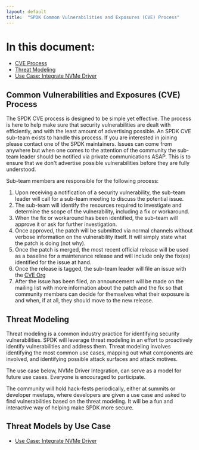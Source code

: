 ```yaml
---
layout: default
title:  "SPDK Common Vulnerabilities and Exposures (CVE) Process"
---
```


# In this document:

* [CVE Process](#cve)
* [Threat Modeling](#threat)
* [Use Case: Integrate NVMe Driver](#nvmeuse)

<a id="cve"></a>
## Common Vulnerabilities and Exposures (CVE) Process

The SPDK CVE process is designed to be simple yet effective. The process is here to help make sure that security
vulnerabilities are dealt with efficiently, and with the least amount of advertising possible. An SPDK CVE sub-team
exists to handle this process. If you are interested in joining please contact one of the SPDK maintainers.
Issues can come from anywhere but when one comes to the attention of the community the sub-team leader should
be notified via private communications ASAP. This is to ensure that we don't advertise possible vulnerabilities
before they are fully understood.

Sub-team members are responsible for the following process:

1. Upon receiving a notification of a security vulnerability, the sub-team leader will call for a sub-team meeting
to discuss the potential issue.
2. The sub-team will identify the resources required to investigate and determine the scope of the vulnerability, including a fix or workaround.
3. When the fix or workaround has been identified, the sub-team will approve it or ask for further investigation.
4. Once approved, the patch will be submitted via normal channels without verbose information on the vulnerability
itself. It will simply state what the patch is doing (not why).
5. Once the patch is merged, the most recent official release will be used as a baseline for a maintenance release and will
include only the fix(es) identified for the issue at hand.
6. Once the release is tagged, the sub-team leader will file an issue with the [CVE Org](https://cve.mitre.org)
7. After the issue has been filed, an announcement will be made on the mailing list with more information about
the patch and the fix so that community members can decide for themselves what their exposure is and when, if at
all, they should move to the new release.

<a id="threat"></a>
## Threat Modeling

Threat modeling is a common industry practice for identifying security vulnerabilities. SPDK will leverage threat
modeling in an effort to proactively identify vulnerabilities and address them. Threat modeling involves identifying
the most common use cases, mapping out what components are involved, and identifying possible attack surfaces
and attack motives.

The use case below, NVMe Driver Integration, can serve as a model for future use cases. Everyone is encouraged
to participate.

The community will hold hack-fests periodically, either at summits or developer meetups, where developers are given
a use case and asked to find vulnerabilities based on the threat modeling. It will be a fun and interactive way of
helping make SPDK more secure.

<a id="nvmeuse"></a>
## Threat Models by Use Case

* [Use Case: Integrate NVMe Driver](https://dqtibwqq6s6ux.cloudfront.net/download/threat_models/NVMe-Threat-Model.pdf)

